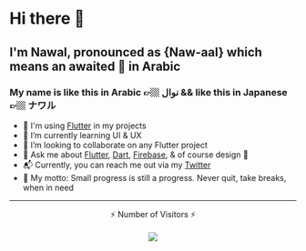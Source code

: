 # Hi there 👋

## I'm Nawal, pronounced as {Naw-aal} which means an awaited 🎁 in Arabic
### My name is like this in Arabic 👉🏼 نوال && like this in Japanese 👉🏼 ナワル 

- 🌳 I'm using [Flutter](http://flutter.dev/) in my projects
- 🌱 I’m currently learning UI & UX
- 👯 I’m looking to collaborate on any Flutter project
- 💬 Ask me about [Flutter](http://flutter.dev/), [Dart](https://dart.dev/), [Firebase](http://firebase.google.com/), & of course design 🎨 
- 📬 Currently, you can reach me out via my [Twitter](https://twitter.com/__nawalhmw)
- 🦄 My motto: Small progress is still a progress. Never quit, take breaks, when in need


---
<p align="center">
  ⚡ Number of Visitors ⚡<br>
  <br><img src="https://profile-counter.glitch.me/nawalhmw/count.svg" />
</p>
